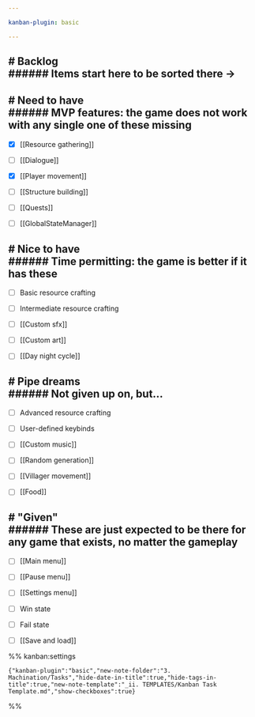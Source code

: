 ```yaml
---

kanban-plugin: basic

---
```


## # Backlog<br>###### Items start here to be sorted there ->



## # Need to have<br>###### MVP features: the game does not work with any single one of these missing

- [x] [[Resource gathering]]
- [ ] [[Dialogue]]
- [x] [[Player movement]]
- [ ] [[Structure building]]
- [ ] [[Quests]]
- [ ] [[GlobalStateManager]]


## # Nice to have<br>###### Time permitting: the game is better if it has these

- [ ] Basic resource crafting
- [ ] Intermediate resource crafting
- [ ] [[Custom sfx]]
- [ ] [[Custom art]]
- [ ] [[Day night cycle]]


## # Pipe dreams<br>###### Not given up on, but...

- [ ] Advanced resource crafting
- [ ] User-defined keybinds
- [ ] [[Custom music]]
- [ ] [[Random generation]]
- [ ] [[Villager movement]]
- [ ] [[Food]]


## # "Given"<br>###### These are just expected to be there for any game that exists, no matter the gameplay

- [ ] [[Main menu]]
- [ ] [[Pause menu]]
- [ ] [[Settings menu]]
- [ ] Win state
- [ ] Fail state
- [ ] [[Save and load]]




%% kanban:settings
```
{"kanban-plugin":"basic","new-note-folder":"3. Machination/Tasks","hide-date-in-title":true,"hide-tags-in-title":true,"new-note-template":"_ii. TEMPLATES/Kanban Task Template.md","show-checkboxes":true}
```
%%